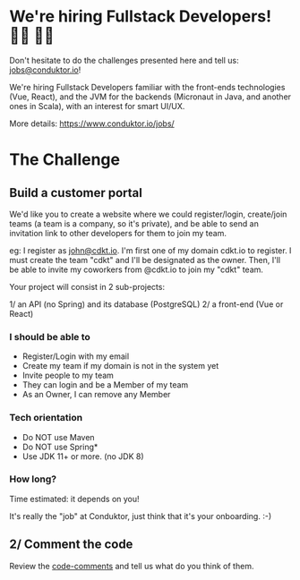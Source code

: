 # We're hiring Fullstack Developers! 👨‍💻 👩‍💻

Don't hesitate to do the challenges presented here and tell us: jobs@conduktor.io!

We're hiring Fullstack Developers familiar with the front-ends technologies (Vue, React), and the JVM for the backends (Micronaut in Java, and another ones in Scala), with an interest for smart UI/UX.

More details: https://www.conduktor.io/jobs/

# The Challenge

## Build a customer portal

We'd like you to create a website where we could register/login, create/join teams (a team is a company, so it's private), and be able to send an invitation link to other developers for them to join my team. 

eg: I register as john@cdkt.io. I'm first one of my domain cdkt.io to register. I must create the team "cdkt" and I'll be designated as the owner. Then, I'll be able to invite my coworkers from @cdkt.io to join my "cdkt" team.

Your project will consist in 2 sub-projects:

1/ an API (no Spring) and its database (PostgreSQL)
2/ a front-end (Vue or React)

### I should be able to

- Register/Login with my email
- Create my team if my domain is not in the system yet
- Invite people to my team
- They can login and be a Member of my team
- As an Owner, I can remove any Member

### Tech orientation

- Do NOT use Maven
- Do NOT use Spring*
- Use JDK 11+ or more. (no JDK 8)

### How long?

Time estimated: it depends on you!

It's really the "job" at Conduktor, just think that it's your onboarding. :-)

## 2/ Comment the code

Review the [code-comments](https://github.com/conduktor/conduktor-coding-challenge/tree/main/fullstack-developers/code-comments) and tell us what do you think of them.

